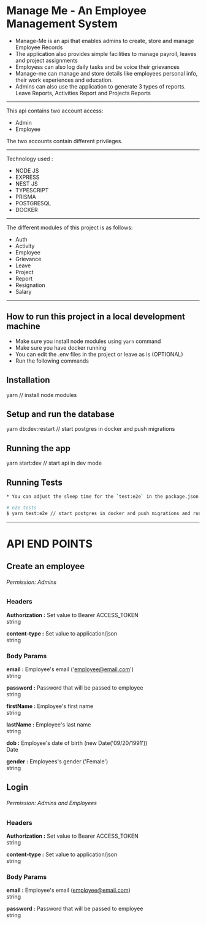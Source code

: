 # Manage Me - An Employee Management System

- Manage-Me is an api that enables admins to create, store and manage Employee Records
- The application also provides simple facilities to manage payroll, leaves and project assignments
- Employess can also log daily tasks and be voice their grievances
- Manage-me can manage and store details like employees personal info, their work experiences and education.
- Admins can also use the application to generate 3 types of reports. Leave Reports, Activities Report and Projects Reports

-------------

This api contains two account access:
- Admin
- Employee

The two accounts contain different privileges.

-------------
Technology used :
- NODE JS 
- EXPRESS
- NEST JS
- TYPESCRIPT 
- PRISMA
- POSTGRESQL
- DOCKER

-------------

The different modules of this project is as follows:
- Auth
- Activity
- Employee
- Grievance
- Leave
- Project
- Report
- Resignation
- Salary

-------------

## How to run this project in a local development machine
* Make sure you install node modules using `yarn` command
* Make sure you have docker running
* You can edit the .env files in the project or leave as is (OPTIONAL)
* Run the following commands
## Installation

yarn // install node modules

## Setup and run the database

yarn db:dev:restart // start postgres in docker and push migrations

## Running the app

yarn start:dev // start api in dev mode

## Running Tests

```bash
* You can adjust the sleep time for the `test:e2e` in the package.json file to suite your system speed.

# e2e tests
$ yarn test:e2e // start postgres in docker and push migrations and run the e2e test

```

-------------


# API END POINTS

## Create an employee
###### Permission: Admins

### Headers

**Authorization :** Set value to Bearer ACCESS_TOKEN <br />
 string

**content-type  :** Set value to application/json <br />
string

### Body Params

**email :** Employee's email ('employee@email.com') <br />
string

**password :** Password that will be passed to employee <br />
string

**firstName :** Employee's first name <br />
string

 **lastName :** Employee's last name <br />
string

**dob :** Employee's date of birth (new Date('09/20/1991')) <br />
Date

**gender :** Employees's gender ('Female') <br />
string


## Login
###### Permission: Admins and Employees

### Headers

**Authorization :** Set value to Bearer ACCESS_TOKEN <br />
string

**content-type  :** Set value to application/json <br />
string


### Body Params

**email :** Employee's email (employee@email.com) <br />
string

**password :** Password that will be passed to employee <br />
string



